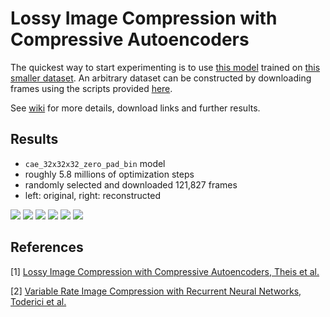# Lossy Image Compression with Compressive Autoencoders

The quickest way to start experimenting is to use [this model](https://drive.google.com/open?id=1SSek44svPAZClmOg8xX-DLDUxQdnK22A) trained on [this smaller dataset](https://drive.google.com/open?id=1wbwkpz38stSFMwgEKhoDCQCMiLLFVC4T). An arbitrary dataset can be constructed by downloading frames using the scripts provided [here](https://github.com/gsssrao/youtube-8m-videos-frames).

See [wiki](https://github.com/alexandru-dinu/cae/wiki) for more details, download links and further results.

## Results

* `cae_32x32x32_zero_pad_bin` model
* roughly 5.8 millions of optimization steps
* randomly selected and downloaded 121,827 frames
* left: original, right: reconstructed

![](https://i.imgur.com/RM7xJ6W.png)
![](https://i.imgur.com/GWDbay4.png)
![](https://i.imgur.com/KNi7fkh.jpg)
![](https://i.imgur.com/LDSoBKb.jpg)
![](https://i.imgur.com/cBJbLKg.jpg)
![](https://i.imgur.com/ARbPB86.jpg)

## References
[1] [Lossy Image Compression with Compressive Autoencoders, Theis et al.](https://arxiv.org/abs/1703.00395)

[2] [Variable Rate Image Compression with Recurrent Neural Networks, Toderici et al.](http://arxiv.org/abs/1511.06085)